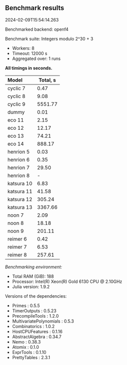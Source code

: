 ## Benchmark results

2024-02-09T15:54:14.263

Benchmarked backend: openf4

Benchmark suite: Integers modulo 2^30 + 3

- Workers: 8
- Timeout: 12000 s
- Aggregated over: 1 runs

**All timings in seconds.**

|Model|Total, s|
|:----|---|
|cyclic 7|0.47|
|cyclic 8|9.08|
|cyclic 9|5551.77|
|dummy|0.01|
|eco 11|2.15|
|eco 12|12.17|
|eco 13|74.21|
|eco 14|888.17|
|henrion 5|0.03|
|henrion 6|0.35|
|henrion 7|29.50|
|henrion 8| - |
|katsura 10|6.83|
|katsura 11|41.58|
|katsura 12|305.24|
|katsura 13|3367.66|
|noon 7|2.09|
|noon 8|18.18|
|noon 9|201.11|
|reimer 6|0.42|
|reimer 7|6.53|
|reimer 8|257.61|

*Benchmarking environment:*

* Total RAM (GiB): 188
* Processor: Intel(R) Xeon(R) Gold 6130 CPU @ 2.10GHz
* Julia version: 1.9.2

Versions of the dependencies:

* Primes : 0.5.5
* TimerOutputs : 0.5.23
* PrecompileTools : 1.2.0
* MultivariatePolynomials : 0.5.3
* Combinatorics : 1.0.2
* HostCPUFeatures : 0.1.16
* AbstractAlgebra : 0.34.7
* Nemo : 0.38.3
* Atomix : 0.1.0
* ExprTools : 0.1.10
* PrettyTables : 2.3.1

